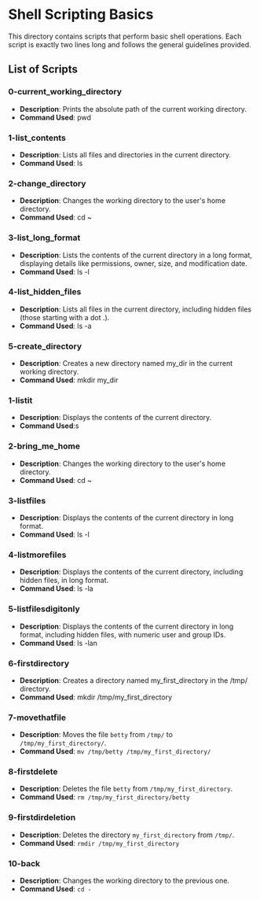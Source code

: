 # Shell Scripting Basics

This directory contains scripts that perform basic shell operations. Each script is exactly two lines long and follows the general guidelines provided.

## List of Scripts

### 0-current_working_directory
- **Description**: Prints the absolute path of the current working directory.
- **Command Used**: pwd

### 1-list_contents
- **Description**: Lists all files and directories in the current directory.
- **Command Used**: ls

### 2-change_directory
- **Description**: Changes the working directory to the user's home directory.
- **Command Used**: cd ~

### 3-list_long_format
- **Description**: Lists the contents of the current directory in a long format, displaying details like permissions, owner, size, and modification date.
- **Command Used**: ls -l

### 4-list_hidden_files
- **Description**: Lists all files in the current directory, including hidden files (those starting with a dot .).
- **Command Used**: ls -a

### 5-create_directory
- **Description**: Creates a new directory named my_dir  in the current working directory.
- **Command Used**: mkdir my_dir

### 1-listit
- **Description**: Displays the contents of the current directory.
- **Command Used**:s

### 2-bring_me_home
- **Description**: Changes the working directory to the user's home directory.
- **Command Used**: cd ~

### 3-listfiles
- **Description**: Displays the contents of the current directory in long format.
- **Command Used**: ls -l

### 4-listmorefiles
- **Description**: Displays the contents of the current directory, including hidden files, in long format.
- **Command Used**: ls -la


### 5-listfilesdigitonly
- **Description**: Displays the contents of the current directory in long format, including hidden files, with numeric user and group IDs.
- **Command Used**: ls -lan

### 6-firstdirectory
- **Description**: Creates a directory named my_first_directory  in the /tmp/  directory.
- **Command Used**: mkdir /tmp/my_first_directory

### 7-movethatfile
- **Description**: Moves the file `betty` from `/tmp/` to `/tmp/my_first_directory/`.
- **Command Used**: `mv /tmp/betty /tmp/my_first_directory/`

### 8-firstdelete
- **Description**: Deletes the file `betty` from `/tmp/my_first_directory`.
- **Command Used**: `rm /tmp/my_first_directory/betty`

### 9-firstdirdeletion
- **Description**: Deletes the directory `my_first_directory` from `/tmp/`.
- **Command Used**: `rmdir /tmp/my_first_directory`

### 10-back
- **Description**: Changes the working directory to the previous one.
- **Command Used**: `cd -`



